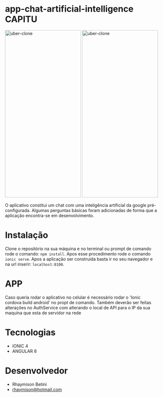 # app-chat-artificial-intelligence CAPITU
<div>
<img class="wp-image-thumb img-responsive minha-classe" src="https://ap.imagensbrasil.org/images/2019/11/24/2d4e5983-f42c-418e-b557-82565447a193.jpg" width="250" height="550" alt="uber-clone" />
<img class="wp-image-thumb img-responsive minha-classe" src="https://ap.imagensbrasil.org/images/2019/11/24/ed161efa-7ab9-4be2-aaa8-f600f9bd5ce2.jpg" width="250" height="550" alt="uber-clone" />

</div>


O aplicativo constitui um chat com uma inteligência artificial da google pré-configurada. Algumas perguntas básicas foram adicionadas de forma que
a aplicação encontra-se em desenvolvimento.

# Instalação

Clone o repositório na sua máquina e no terminal ou prompt de comando rode o comando: `npm install`. Apos esse procedimento rode o comando `ionic serve`. Apos a aplicação 
ser construida basta ir no seu navegador e na url inserir: `localhost:8100`.

# APP

Caso queria rodar o aplicativo no celular é necessário rodar o 'Ionic cordova build android' no propt de comando.
Também deverão ser feitas alterações no AuthService com alterando o local de API para o IP da sua maquina que esta
de servidor na rede

# Tecnologias 
- IONIC 4 
- ANGULAR 8 


# Desenvolvedor
- Rhaymison Betini 
- rhaymison@hotmail.com
